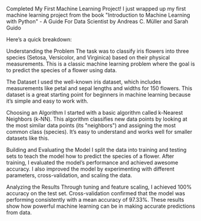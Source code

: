 Completed My First Machine Learning Project!
I just wrapped up my first machine learning project from the book "Introduction to Machine Learning with Python" - A Guide For Data Scientist by Andreas C. Müller and Sarah Guido 

Here’s a quick breakdown:

Understanding the Problem
The task was to classify iris flowers into three species (Setosa, Versicolor, and Virginica) based on their physical measurements. This is a classic machine learning problem where the goal is to predict the species of a flower using data.

The Dataset
I used the well-known iris dataset, which includes measurements like petal and sepal lengths and widths for 150 flowers. This dataset is a great starting point for beginners in machine learning because it’s simple and easy to work with.

Choosing an Algorithm
I started with a basic algorithm called k-Nearest Neighbors (k-NN). This algorithm classifies new data points by looking at the most similar data points (its "neighbors") and assigning the most common class (species). It’s easy to understand and works well for smaller datasets like this.

Building and Evaluating the Model
I split the data into training and testing sets to teach the model how to predict the species of a flower. After training, I evaluated the model’s performance and achieved awesome accuracy. I also improved the model by experimenting with different parameters, cross-validation, and scaling the data.

Analyzing the Results
Through tuning and feature scaling, I achieved 100% accuracy on the test set. Cross-validation confirmed that the model was performing consistently with a mean accuracy of 97.33%. These results show how powerful machine learning can be in making accurate predictions from data.
